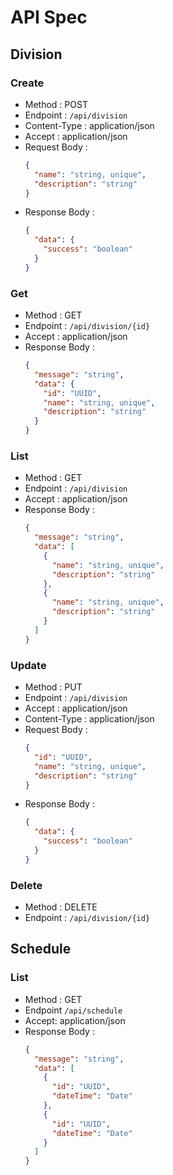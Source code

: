 # API Spec

## Division

### Create
- Method : POST
- Endpoint : `/api/division`
- Content-Type : application/json
- Accept : application/json
- Request Body :
    ```json
    {
      "name": "string, unique",
      "description": "string"
    }
    ```
- Response Body :
    ```json
    {
      "data": {
        "success": "boolean"
      }
    }
    ```
### Get
- Method : GET
- Endpoint : `/api/division/{id}`
- Accept : application/json
- Response Body :
    ```json
    {
      "message": "string",
      "data": {
        "id": "UUID",
        "name": "string, unique",
        "description": "string"
      }
    }
    ```
### List
- Method : GET
- Endpoint : `/api/division`
- Accept : application/json
- Response Body :
    ```json
    {
      "message": "string",
      "data": [
        {
          "name": "string, unique",
          "description": "string"
        },
        {
          "name": "string, unique",
          "description": "string"
        }
      ]
    }
    ```

### Update
- Method : PUT
- Endpoint : `/api/division`
- Accept : application/json
- Content-Type : application/json
- Request Body :
    ```json
    {
      "id": "UUID",
      "name": "string, unique",
      "description": "string"
    }
    ```
- Response Body :
    ```json
    {
      "data": {
        "success": "boolean"
      }
    }
    ```
### Delete
- Method : DELETE
- Endpoint : `/api/division/{id}`

## Schedule

### List
- Method : GET
- Endpoint `/api/schedule`
- Accept: application/json
- Response Body :
    ```json
    {
      "message": "string",
      "data": [
        {
          "id": "UUID",
          "dateTime": "Date"
        },
        {
          "id": "UUID",
          "dateTime": "Date"
        }
      ]
    }
    ```